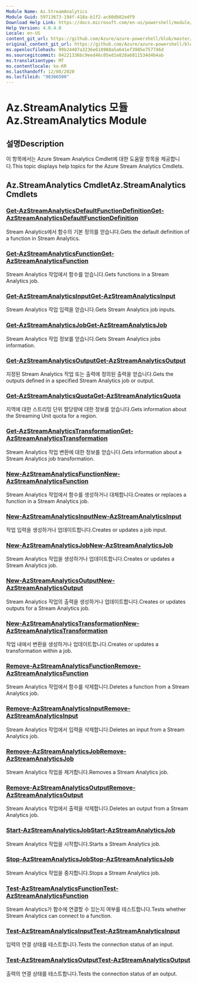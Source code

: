 ```yaml
---
Module Name: Az.StreamAnalytics
Module Guid: 59713673-194f-418a-b1f2-ac60db82edf9
Download Help Link: https://docs.microsoft.com/en-us/powershell/module/az.streamanalytics
Help Version: 4.0.4.0
Locale: en-US
content_git_url: https://github.com/Azure/azure-powershell/blob/master/src/StreamAnalytics/StreamAnalytics/help/Az.StreamAnalytics.md
original_content_git_url: https://github.com/Azure/azure-powershell/blob/master/src/StreamAnalytics/StreamAnalytics/help/Az.StreamAnalytics.md
ms.openlocfilehash: 99b24407a3236e618988a5a641ef3985e757746d
ms.sourcegitcommit: 04221336bc9eed46c05ed1e828a6811534d4b4ab
ms.translationtype: MT
ms.contentlocale: ko-KR
ms.lasthandoff: 12/08/2020
ms.locfileid: "98366500"
---
```

# <span data-ttu-id="b5ebe-101">Az.StreamAnalytics 모듈</span><span class="sxs-lookup"><span data-stu-id="b5ebe-101">Az.StreamAnalytics Module</span></span>
## <span data-ttu-id="b5ebe-102">설명</span><span class="sxs-lookup"><span data-stu-id="b5ebe-102">Description</span></span>
<span data-ttu-id="b5ebe-103">이 항목에서는 Azure Stream Analytics Cmdlet에 대한 도움말 항목을 제공합니다.</span><span class="sxs-lookup"><span data-stu-id="b5ebe-103">This topic displays help topics for the Azure Stream Analytics Cmdlets.</span></span>

## <span data-ttu-id="b5ebe-104">Az.StreamAnalytics Cmdlet</span><span class="sxs-lookup"><span data-stu-id="b5ebe-104">Az.StreamAnalytics Cmdlets</span></span>
### [<span data-ttu-id="b5ebe-105">Get-AzStreamAnalyticsDefaultFunctionDefinition</span><span class="sxs-lookup"><span data-stu-id="b5ebe-105">Get-AzStreamAnalyticsDefaultFunctionDefinition</span></span>](Get-AzStreamAnalyticsDefaultFunctionDefinition.md)
<span data-ttu-id="b5ebe-106">Stream Analytics에서 함수의 기본 정의를 얻습니다.</span><span class="sxs-lookup"><span data-stu-id="b5ebe-106">Gets the default definition of a function in Stream Analytics.</span></span>

### [<span data-ttu-id="b5ebe-107">Get-AzStreamAnalyticsFunction</span><span class="sxs-lookup"><span data-stu-id="b5ebe-107">Get-AzStreamAnalyticsFunction</span></span>](Get-AzStreamAnalyticsFunction.md)
<span data-ttu-id="b5ebe-108">Stream Analytics 작업에서 함수를 얻습니다.</span><span class="sxs-lookup"><span data-stu-id="b5ebe-108">Gets functions in a Stream Analytics job.</span></span>

### [<span data-ttu-id="b5ebe-109">Get-AzStreamAnalyticsInput</span><span class="sxs-lookup"><span data-stu-id="b5ebe-109">Get-AzStreamAnalyticsInput</span></span>](Get-AzStreamAnalyticsInput.md)
<span data-ttu-id="b5ebe-110">Stream Analytics 작업 입력을 얻습니다.</span><span class="sxs-lookup"><span data-stu-id="b5ebe-110">Gets Stream Analytics job inputs.</span></span>

### [<span data-ttu-id="b5ebe-111">Get-AzStreamAnalyticsJob</span><span class="sxs-lookup"><span data-stu-id="b5ebe-111">Get-AzStreamAnalyticsJob</span></span>](Get-AzStreamAnalyticsJob.md)
<span data-ttu-id="b5ebe-112">Stream Analytics 작업 정보를 얻습니다.</span><span class="sxs-lookup"><span data-stu-id="b5ebe-112">Gets Stream Analytics jobs information.</span></span>

### [<span data-ttu-id="b5ebe-113">Get-AzStreamAnalyticsOutput</span><span class="sxs-lookup"><span data-stu-id="b5ebe-113">Get-AzStreamAnalyticsOutput</span></span>](Get-AzStreamAnalyticsOutput.md)
<span data-ttu-id="b5ebe-114">지정된 Stream Analytics 작업 또는 출력에 정의된 출력을 얻습니다.</span><span class="sxs-lookup"><span data-stu-id="b5ebe-114">Gets the outputs defined in a specified Stream Analytics job or output.</span></span>

### [<span data-ttu-id="b5ebe-115">Get-AzStreamAnalyticsQuota</span><span class="sxs-lookup"><span data-stu-id="b5ebe-115">Get-AzStreamAnalyticsQuota</span></span>](Get-AzStreamAnalyticsQuota.md)
<span data-ttu-id="b5ebe-116">지역에 대한 스트리밍 단위 할당량에 대한 정보를 얻습니다.</span><span class="sxs-lookup"><span data-stu-id="b5ebe-116">Gets information about the Streaming Unit quota for a region.</span></span>

### [<span data-ttu-id="b5ebe-117">Get-AzStreamAnalyticsTransformation</span><span class="sxs-lookup"><span data-stu-id="b5ebe-117">Get-AzStreamAnalyticsTransformation</span></span>](Get-AzStreamAnalyticsTransformation.md)
<span data-ttu-id="b5ebe-118">Stream Analytics 작업 변환에 대한 정보를 얻습니다.</span><span class="sxs-lookup"><span data-stu-id="b5ebe-118">Gets information about a Stream Analytics job transformation.</span></span>

### [<span data-ttu-id="b5ebe-119">New-AzStreamAnalyticsFunction</span><span class="sxs-lookup"><span data-stu-id="b5ebe-119">New-AzStreamAnalyticsFunction</span></span>](New-AzStreamAnalyticsFunction.md)
<span data-ttu-id="b5ebe-120">Stream Analytics 작업에서 함수를 생성하거나 대체합니다.</span><span class="sxs-lookup"><span data-stu-id="b5ebe-120">Creates or replaces a function in a Stream Analytics job.</span></span>

### [<span data-ttu-id="b5ebe-121">New-AzStreamAnalyticsInput</span><span class="sxs-lookup"><span data-stu-id="b5ebe-121">New-AzStreamAnalyticsInput</span></span>](New-AzStreamAnalyticsInput.md)
<span data-ttu-id="b5ebe-122">작업 입력을 생성하거나 업데이트합니다.</span><span class="sxs-lookup"><span data-stu-id="b5ebe-122">Creates or updates a job input.</span></span>

### [<span data-ttu-id="b5ebe-123">New-AzStreamAnalyticsJob</span><span class="sxs-lookup"><span data-stu-id="b5ebe-123">New-AzStreamAnalyticsJob</span></span>](New-AzStreamAnalyticsJob.md)
<span data-ttu-id="b5ebe-124">Stream Analytics 작업을 생성하거나 업데이트합니다.</span><span class="sxs-lookup"><span data-stu-id="b5ebe-124">Creates or updates a Stream Analytics job.</span></span>

### [<span data-ttu-id="b5ebe-125">New-AzStreamAnalyticsOutput</span><span class="sxs-lookup"><span data-stu-id="b5ebe-125">New-AzStreamAnalyticsOutput</span></span>](New-AzStreamAnalyticsOutput.md)
<span data-ttu-id="b5ebe-126">Stream Analytics 작업의 출력을 생성하거나 업데이트합니다.</span><span class="sxs-lookup"><span data-stu-id="b5ebe-126">Creates or updates outputs for a Stream Analytics job.</span></span>

### [<span data-ttu-id="b5ebe-127">New-AzStreamAnalyticsTransformation</span><span class="sxs-lookup"><span data-stu-id="b5ebe-127">New-AzStreamAnalyticsTransformation</span></span>](New-AzStreamAnalyticsTransformation.md)
<span data-ttu-id="b5ebe-128">작업 내에서 변환을 생성하거나 업데이트합니다.</span><span class="sxs-lookup"><span data-stu-id="b5ebe-128">Creates or updates a transformation within a job.</span></span>

### [<span data-ttu-id="b5ebe-129">Remove-AzStreamAnalyticsFunction</span><span class="sxs-lookup"><span data-stu-id="b5ebe-129">Remove-AzStreamAnalyticsFunction</span></span>](Remove-AzStreamAnalyticsFunction.md)
<span data-ttu-id="b5ebe-130">Stream Analytics 작업에서 함수를 삭제합니다.</span><span class="sxs-lookup"><span data-stu-id="b5ebe-130">Deletes a function from a Stream Analytics job.</span></span>

### [<span data-ttu-id="b5ebe-131">Remove-AzStreamAnalyticsInput</span><span class="sxs-lookup"><span data-stu-id="b5ebe-131">Remove-AzStreamAnalyticsInput</span></span>](Remove-AzStreamAnalyticsInput.md)
<span data-ttu-id="b5ebe-132">Stream Analytics 작업에서 입력을 삭제합니다.</span><span class="sxs-lookup"><span data-stu-id="b5ebe-132">Deletes an input from a Stream Analytics job.</span></span>

### [<span data-ttu-id="b5ebe-133">Remove-AzStreamAnalyticsJob</span><span class="sxs-lookup"><span data-stu-id="b5ebe-133">Remove-AzStreamAnalyticsJob</span></span>](Remove-AzStreamAnalyticsJob.md)
<span data-ttu-id="b5ebe-134">Stream Analytics 작업을 제거합니다.</span><span class="sxs-lookup"><span data-stu-id="b5ebe-134">Removes a Stream Analytics job.</span></span>

### [<span data-ttu-id="b5ebe-135">Remove-AzStreamAnalyticsOutput</span><span class="sxs-lookup"><span data-stu-id="b5ebe-135">Remove-AzStreamAnalyticsOutput</span></span>](Remove-AzStreamAnalyticsOutput.md)
<span data-ttu-id="b5ebe-136">Stream Analytics 작업에서 출력을 삭제합니다.</span><span class="sxs-lookup"><span data-stu-id="b5ebe-136">Deletes an output from a Stream Analytics job.</span></span>

### [<span data-ttu-id="b5ebe-137">Start-AzStreamAnalyticsJob</span><span class="sxs-lookup"><span data-stu-id="b5ebe-137">Start-AzStreamAnalyticsJob</span></span>](Start-AzStreamAnalyticsJob.md)
<span data-ttu-id="b5ebe-138">Stream Analytics 작업을 시작합니다.</span><span class="sxs-lookup"><span data-stu-id="b5ebe-138">Starts a Stream Analytics job.</span></span>

### [<span data-ttu-id="b5ebe-139">Stop-AzStreamAnalyticsJob</span><span class="sxs-lookup"><span data-stu-id="b5ebe-139">Stop-AzStreamAnalyticsJob</span></span>](Stop-AzStreamAnalyticsJob.md)
<span data-ttu-id="b5ebe-140">Stream Analytics 작업을 중지합니다.</span><span class="sxs-lookup"><span data-stu-id="b5ebe-140">Stops a Stream Analytics job.</span></span>

### [<span data-ttu-id="b5ebe-141">Test-AzStreamAnalyticsFunction</span><span class="sxs-lookup"><span data-stu-id="b5ebe-141">Test-AzStreamAnalyticsFunction</span></span>](Test-AzStreamAnalyticsFunction.md)
<span data-ttu-id="b5ebe-142">Stream Analytics가 함수에 연결할 수 있는지 여부를 테스트합니다.</span><span class="sxs-lookup"><span data-stu-id="b5ebe-142">Tests whether Stream Analytics can connect to a function.</span></span>

### [<span data-ttu-id="b5ebe-143">Test-AzStreamAnalyticsInput</span><span class="sxs-lookup"><span data-stu-id="b5ebe-143">Test-AzStreamAnalyticsInput</span></span>](Test-AzStreamAnalyticsInput.md)
<span data-ttu-id="b5ebe-144">입력의 연결 상태를 테스트합니다.</span><span class="sxs-lookup"><span data-stu-id="b5ebe-144">Tests the connection status of an input.</span></span>

### [<span data-ttu-id="b5ebe-145">Test-AzStreamAnalyticsOutput</span><span class="sxs-lookup"><span data-stu-id="b5ebe-145">Test-AzStreamAnalyticsOutput</span></span>](Test-AzStreamAnalyticsOutput.md)
<span data-ttu-id="b5ebe-146">출력의 연결 상태를 테스트합니다.</span><span class="sxs-lookup"><span data-stu-id="b5ebe-146">Tests the connection status of an output.</span></span>

